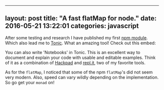 <link rel="amphtml" href="https://mercury.postlight.com/amp?url=https://ryanpcmcquen.org/javascript/2016/05/21/a-fast-flatmap-for-node.html">

---
layout: post
title: "A fast flatMap for node."
date: 2016-05-21 13:22:01
categories: javascript
---

After some testing and research I have published my first [npm module](https://www.npmjs.com/package/flatmap-fast). Which also lead me to [Tonic](https://tonicdev.com/). What an amazing tool! Check out this embed:

<script src="https://embed.tonicdev.com"></script>
<div id="flatmap-fast-example">
</div>
<script>
(() => {
  'use strict';
  document.addEventListener('DOMContentLoaded', () => {
    const notebook = Tonic.createNotebook({
      // the parent element for the new notebook
      element: document.getElementById("flatmap-fast-example"),

      // specify the source of the notebook
      source: `
(() => {
  'use strict';
  const flatMap = require('flatmap-fast');

  const arrNum = [
    [],
    [1],
    [2, 3]
  ];

  return (
    flatMap(arrNum, (i) => {
      return i + i;
    })
  );
})();
`,
      nodeVersion: ">=4.x.x"
    });
  });
})();
</script>

You can also write 'Notebooks' in Tonic. This is an excellent way to document and explain your code with usable and editable examples. Think of it as a combination of [Hackpad](https://hackpad.com/) and [repl.it](https://repl.it/), two of my favorite tools.

As for the `flatMap`, I noticed that some of the npm `flatMap`'s did not seem very modern. Also, speed can vary wildly depending on the implementation. So go get your `monad` on!
